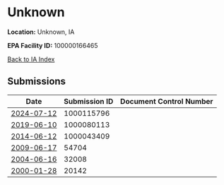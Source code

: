 # Unknown

**Location:** Unknown, IA

**EPA Facility ID:** 100000166465

[Back to IA Index](../../index.md)

## Submissions

| Date | Submission ID | Document Control Number |
|------|--------------|-------------------------|
| [2024-07-12](submissions/1000115796.md) | 1000115796 |  |
| [2019-06-10](submissions/1000080113.md) | 1000080113 |  |
| [2014-06-12](submissions/1000043409.md) | 1000043409 |  |
| [2009-06-17](submissions/54704.md) | 54704 |  |
| [2004-06-16](submissions/32008.md) | 32008 |  |
| [2000-01-28](submissions/20142.md) | 20142 |  |
